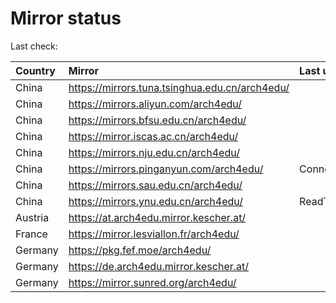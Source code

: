 <script src="./time.js"></script>
# Mirror status
Last check: <script type="text/javascript">localize(1677947143.8047566);</script>

|Country|Mirror|Last update|
|:------|:-----|:----------|
|China|https://mirrors.tuna.tsinghua.edu.cn/arch4edu/|<script type="text/javascript">localize(1677911783);</script>|
|China|https://mirrors.aliyun.com/arch4edu/|<script type="text/javascript">localize(1677825338);</script>|
|China|https://mirrors.bfsu.edu.cn/arch4edu/|<script type="text/javascript">localize(1677911783);</script>|
|China|https://mirror.iscas.ac.cn/arch4edu/|<script type="text/javascript">localize(1677911783);</script>|
|China|https://mirrors.nju.edu.cn/arch4edu/|<script type="text/javascript">localize(1677911783);</script>|
|China|https://mirrors.pinganyun.com/arch4edu/|ConnectionError|
|China|https://mirrors.sau.edu.cn/arch4edu/|<script type="text/javascript">localize(1673850842);</script>|
|China|https://mirrors.ynu.edu.cn/arch4edu/|ReadTimeout|
|Austria|https://at.arch4edu.mirror.kescher.at/|<script type="text/javascript">localize(1677911783);</script>|
|France|https://mirror.lesviallon.fr/arch4edu/|<script type="text/javascript">localize(1677911783);</script>|
|Germany|https://pkg.fef.moe/arch4edu/|<script type="text/javascript">localize(1677911783);</script>|
|Germany|https://de.arch4edu.mirror.kescher.at/|<script type="text/javascript">localize(1677911783);</script>|
|Germany|https://mirror.sunred.org/arch4edu/|<script type="text/javascript">localize(1677911783);</script>|

<script src="./tablefilter/tablefilter.js"></script>
<script src="./table.js"></script>